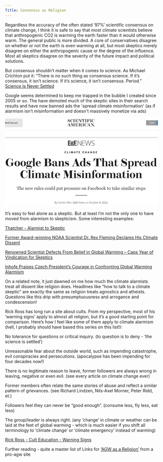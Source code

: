 ```yaml
---
Title: Consensus as Religion
---
```


Regardless the accuracy of the often stated ‘97%’ scientific consensus on climate change, I think it is safe to say that most climate scientists believe that anthropogenic CO2 is warming the earth faster than it would otherwise warm. The general public is more divided. A core of conservatives disagree on whether or not the earth is even warming at all, but most skeptics merely disagree on either the anthropogenic cause or the degree of the influence. Most all skeptics disagree on the severity of the future impact and political solutions.

But consensus shouldn’t matter when it comes to science. As Michael Crichton put it: “There is no such thing as consensus science. If it’s consensus, it isn’t science. If it’s science, it isn’t consensus. Period.” [Science Is Never Settled](https://scienceisneversettled.com/consensus-is-not-science/)

Google seems determined to keep me trapped in the bubble I created since 2005 or so. The have demoted much of the skeptic sites in their search results and have now banned ads the 'spread climate misinformation' (as if alarmism isn't misinformation and doesn't massively monetize via ads)

![](../img/google-bans-ads-climate-skeptics.png)

It’s easy to feel alone as a skeptic. But at least I’m not the only one to have moved from alarmism to skepticism. Some interesting examples:

[Thatcher - Alarmist to Skeptic](https://www.masterresource.org/climate-exaggeration/thatcher-alarmist-to-skeptic/)

[Former Award-winning NOAA Scientist Dr. Rex Fleming Declares His Climate Dissent](https://www.climatedepot.com/2019/07/30/former-award-winning-noaa-scientist-dr-rex-fleming-declares-his-climate-dissent-converted-from-warmist-to-skeptic-explains-why-climate-change-theory-is-bunk/)

[Renowned Scientist Defects From Belief in Global Warming – Caps Year of Vindication for Skeptics](https://www.epw.senate.gov/public/index.cfm/press-releases-all?ID=E58DFF04-5A65-42A4-9F82-87381DE894CD)

[Inhofe Praises Czech President’s Courage in Confronting Global Warming Alarmism](https://www.epw.senate.gov/public/index.cfm/press-releases-all?ID=B82EAA82-802A-23AD-49E8-30B49D1BC8F5)

On a related note, it just dawned on me how much the climate alarmists treat all dissent like religion does. Headlines like “how to talk to a climate skeptic” are exactly the same as religion treats agnostics and atheists. Questions like this drip with presumptuousness and arrogance and condescension!

Rick Ross has long run a site about cults. From my perspective, most of his ‘warning signs’ apply to almost all religion, but it’s a good starting point for comparison. Here’s how I feel like some of them apply to climate alarmism (hell, I probably should have based this series on this list!):

No tolerance for questions or critical inquiry. (to question is to deny - ‘the science is settled’)

Unreasonable fear about the outside world, such as impending catastrophe, evil conspiracies and persecutions. (apocalypse has been impending for four decades now!)

There is no legitimate reason to leave, former followers are always wrong in leaving, negative or even evil. (see every article on climate change ever)

Former members often relate the same stories of abuse and reflect a similar pattern of grievances. (see Richard Lindzen, Nils-Axel Morner, Peter Ridd, et.)

Followers feel they can never be “good enough”. (consume less, fly less, eat less)

The group/leader is always right. (any ‘change’ in climate or weather can be laid at the feet of global warming - which is much easier if you shift all terminology to ‘climate change’ or ‘climate emergency’ instead of warming)

[Rick Ross - Cult Education - Warning Signs](https://culteducation.com/warningsigns.html)

Further reading - quite a master list of Links for [‘AGW as a Religion’](https://skepticalscience.com/resources.php?a=links&arg=345) from a pro-agw site